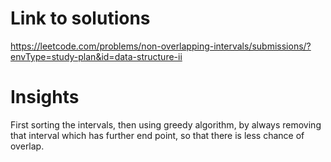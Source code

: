 # Link to solutions
https://leetcode.com/problems/non-overlapping-intervals/submissions/?envType=study-plan&id=data-structure-ii

# Insights
First sorting the intervals, then using greedy algorithm, by always removing that interval which has further end point, so that there is less chance of overlap.